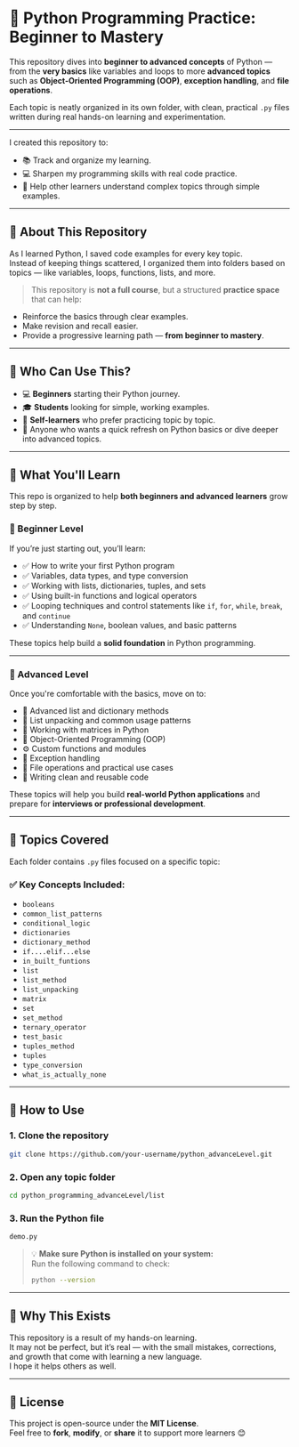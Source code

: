 # 🐍 Python Programming Practice: Beginner to Mastery 

This repository dives into **beginner to advanced concepts** of Python — from the **very basics** like variables and loops to more **advanced topics** such as **Object-Oriented Programming (OOP)**, **exception handling**, and **file operations**.

Each topic is neatly organized in its own folder, with clean, practical `.py` files written during real hands-on learning and experimentation.

---

I created this repository to:
- 📚 Track and organize my learning.
- 💻 Sharpen my programming skills with real code practice.
- 🌱 Help other learners understand complex topics through simple examples.

---

## 📌 About This Repository

As I learned Python, I saved code examples for every key topic.  
Instead of keeping things scattered, I organized them into folders based on topics — like variables, loops, functions, lists, and more.

> This repository is **not a full course**, but a structured **practice space** that can help:
- Reinforce the basics through clear examples.
- Make revision and recall easier.
- Provide a progressive learning path — **from beginner to mastery**.

---

## 👤 Who Can Use This?

- 💻 **Beginners** starting their Python journey.
- 🎓 **Students** looking for simple, working examples.
- 🧠 **Self-learners** who prefer practicing topic by topic.
- 🔁 Anyone who wants a quick refresh on Python basics or dive deeper into advanced topics.

---

## 📘 What You'll Learn

This repo is organized to help **both beginners and advanced learners** grow step by step.

### 🌱 Beginner Level
If you’re just starting out, you’ll learn:
- ✅ How to write your first Python program
- ✅ Variables, data types, and type conversion
- ✅ Working with lists, dictionaries, tuples, and sets
- ✅ Using built-in functions and logical operators
- ✅ Looping techniques and control statements like `if`, `for`, `while`, `break`, and `continue`
- ✅ Understanding `None`, boolean values, and basic patterns

These topics help build a **solid foundation** in Python programming.

---

### 🚀 Advanced Level
Once you're comfortable with the basics, move on to:
- 🧩 Advanced list and dictionary methods
- 🧠 List unpacking and common usage patterns
- 🧱 Working with matrices in Python
- 🧰 Object-Oriented Programming (OOP)
- ⚙️ Custom functions and modules
- 🧨 Exception handling
- 📁 File operations and practical use cases
- 🔄 Writing clean and reusable code

These topics will help you build **real-world Python applications** and prepare for **interviews or professional development**.

---

## 🧠 Topics Covered

Each folder contains `.py` files focused on a specific topic:

### ✅ Key Concepts Included:
- `booleans`
- `common_list_patterns`
- `conditional_logic`
- `dictionaries`
- `dictionary_method`
- `if....elif...else`
- `in_built_funtions`
- `list`
- `list_method`
- `list_unpacking`
- `matrix`
- `set`
- `set_method`
- `ternary_operator`
- `test_basic`
- `tuples_method`
- `tuples`
- `type_conversion`
- `what_is_actually_none`
---

## 🚀 How to Use


### 1. Clone the repository
```bash
git clone https://github.com/your-username/python_advanceLevel.git
```
### 2. Open any topic folder
```bash
cd python_programming_advanceLevel/list
```

### 3. Run the Python file
```bash
demo.py
```



> 💡 **Make sure Python is installed on your system:**  
> Run the following command to check:  
> ```bash
> python --version
> ```

---

## 📌 Why This Exists

This repository is a result of my hands-on learning.  
It may not be perfect, but it’s real — with the small mistakes, corrections, and growth that come with learning a new language.  
I hope it helps others as well.

---

## 📜 License

This project is open-source under the **MIT License**.  
Feel free to **fork**, **modify**, or **share** it to support more learners 😊

